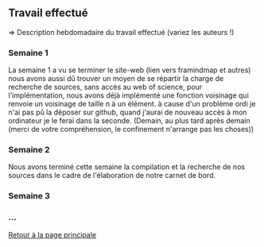 ## Travail effectué 

=> Description hebdomadaire du travail effectué (variez les auteurs !)

### Semaine 1
La semaine 1 a vu se terminer le site-web (lien vers framindmap et autres) nous avons aussi dû trouver un moyen de se répartir la charge de recherche de sources, sans accès au web of science, pour l'implémentation, nous avons déjà implémenté une fonction voisinage qui renvoie un voisinage de taille n à un élément. à cause d'un problème ordi je n'ai pas pû la déposer sur github, quand j'aurai de nouveau accès à mon ordinateur je le ferai dans la seconde. (Demain, au plus tard après demain (merci de votre compréhension, le confinement n'arrange pas les choses))
### Semaine 2
Nous avons terminé cette semaine la compilation et la recherche de nos sources dans le cadre de l'élaboration de notre carnet de bord.
### Semaine 3
### ...

<a href="index.html"> Retour à la page principale </a>
